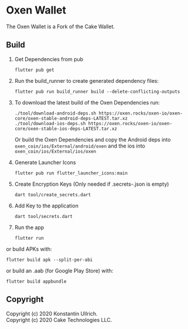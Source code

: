 # Oxen Wallet

The Oxen Wallet is a Fork of the Cake Wallet.

## Build

1. Get Dependencies from pub
    ```shell script
    flutter pub get
    ```

2. Run the build_runner to create generated dependency files:
    ```shell script
    flutter pub run build_runner build --delete-conflicting-outputs
    ```

3. To download the latest build of the Oxen Dependencies run:
   ```
   ./tool/download-android-deps.sh https://oxen.rocks/oxen-io/oxen-core/oxen-stable-android-deps-LATEST.tar.xz
   ./tool/download-ios-deps.sh https://oxen.rocks/oxen-io/oxen-core/oxen-stable-ios-deps-LATEST.tar.xz
   ```
   Or build the Oxen Dependencies and copy the Android deps into `oxen_coin/ios/External/android/oxen`
   and the ios into `oxen_coin/ios/External/ios/oxen`

4. Generate Launcher Icons
    ```shell script
    flutter pub run flutter_launcher_icons:main
    ```

5. Create Encryption Keys (Only needed if .secrets-<env>.json is empty)
    ```shell script
    dart tool/create_secrets.dart
    ```

6. Add Key to the application
    ```shell script
    dart tool/secrets.dart
    ```

7. Run the app
    ```shell script
    flutter run
    ```

  or build APKs with:
  ```shell script
  flutter build apk --split-per-abi
  ```

  or build an .aab (for Google Play Store) with:
  ```shell script
  flutter build appbundle
  ```

## Copyright
Copyright (c) 2020 Konstantin Ullrich.\
Copyright (c) 2020 Cake Technologies LLC.
